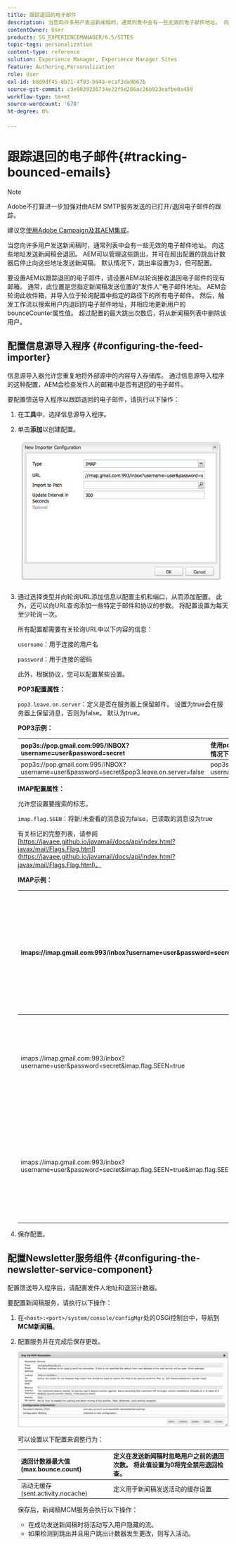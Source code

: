 ```yaml
---
title: 跟踪退回的电子邮件
description: 当您向许多用户发送新闻稿时，通常列表中会有一些无效的电子邮件地址。 向这些地址发送新闻稿会退回。 AEM可以管理这些跳出，并可在超出配置的跳出计数器后停止向这些地址发送新闻稿。
contentOwner: User
products: SG_EXPERIENCEMANAGER/6.5/SITES
topic-tags: personalization
content-type: reference
solution: Experience Manager, Experience Manager Sites
feature: Authoring,Personalization
role: User
exl-id: b8d9df45-8b71-4f93-b94a-ecaf3da9b67b
source-git-commit: c3e9029236734e22f5d266ac26b923eafbe0a459
workflow-type: tm+mt
source-wordcount: '678'
ht-degree: 0%

---
```


# 跟踪退回的电子邮件{#tracking-bounced-emails}

>[!NOTE]
>
>Adobe不打算进一步加强对由AEM SMTP服务发送的已打开/退回电子邮件的跟踪。
>
>建议您[使用Adobe Campaign及其AEM集成](/help/sites-administering/campaign.md)。

当您向许多用户发送新闻稿时，通常列表中会有一些无效的电子邮件地址。 向这些地址发送新闻稿会退回。 AEM可以管理这些跳出，并可在超出配置的跳出计数器后停止向这些地址发送新闻稿。 默认情况下，跳出率设置为3，但可配置。

要设置AEM以跟踪退回的电子邮件，请设置AEM以轮询接收退回电子邮件的现有邮箱。 通常，此位置是您指定新闻稿发送位置的“发件人”电子邮件地址。 AEM会轮询此收件箱，并导入位于轮询配置中指定的路径下的所有电子邮件。 然后，触发工作流以搜索用户内退回的电子邮件地址，并相应地更新用户的bounceCounter属性值。 超过配置的最大跳出次数后，将从新闻稿列表中删除该用户。

## 配置信息源导入程序 {#configuring-the-feed-importer}

信息源导入器允许您重复地将外部源中的内容导入存储库。 通过信息源导入程序的这种配置，AEM会检查发件人的邮箱中是否有退回的电子邮件。

要配置馈送导入程序以跟踪退回的电子邮件，请执行以下操作：

1. 在&#x200B;**工具**&#x200B;中，选择信息源导入程序。

1. 单击&#x200B;**添加**&#x200B;以创建配置。

   ![chlimage_1](assets/chlimage_1a.png)

1. 通过选择类型并向轮询URL添加信息以配置主机和端口，从而添加配置。 此外，还可以向URL查询添加一些特定于邮件和协议的参数。 将配置设置为每天至少轮询一次。

   所有配置都需要有关轮询URL中以下内容的信息：

   `username`：用于连接的用户名

   `password`：用于连接的密码

   此外，根据协议，您可以配置某些设置。

   **POP3配置属性：**

   `pop3.leave.on.server`：定义是否在服务器上保留邮件。 设置为true会在服务器上保留消息，否则为false。 默认为true。

   **POP3示例：**

   | pop3s://pop.gmail.com:995/INBOX?username=user&amp;password=secret | 使用pop3 over SSL以用户/密码连接到端口995上的GMail，默认情况下在服务器上保留消息 |
   |---|---|
   | pop3s://pop.gmail.com:995/INBOX?username=user&amp;password=secret&amp;pop3.leave.on.server=false | pop3s://pop.gmail.com:995/INBOX?username=user&amp;password=secret&amp;pop3.leave.on.server=false |

   **IMAP配置属性：**

   允许您设置要搜索的标志。

   `imap.flag.SEEN`：将新/未查看的消息设为false，已读取的消息设为true

   有关标记的完整列表，请参阅[https://javaee.github.io/javamail/docs/api/index.html?javax/mail/Flags.Flag.html](https://javaee.github.io/javamail/docs/api/index.html?javax/mail/Flags.Flag.html)。

   **IMAP示例：**

   | imaps://imap.gmail.com:993/inbox?username=user&amp;password=secret | 使用IMAP over SSL通过用户/密码连接到端口993上的GMail。 默认情况下仅获取新消息。 |
   |---|---|
   | imaps://imap.gmail.com:993/inbox?username=user&amp;password=secret&amp;imap.flag.SEEN=true | 使用IMAP over SSL连接到带有用户/密码的GMail 993，只看到消息。 |
   | imaps://imap.gmail.com:993/inbox?username=user&amp;password=secret&amp;imap.flag.SEEN=true&amp;imap.flag.SEEN=false | 使用IMAP over SSL连接到带有用户/密码的GMail 993，已读取消息或新消息。 |

1. 保存配置。

## 配置Newsletter服务组件 {#configuring-the-newsletter-service-component}

配置馈送导入程序后，请配置发件人地址和退回计数器。

要配置新闻稿服务，请执行以下操作：

1. 在`<host>:<port>/system/console/configMgr`处的OSGi控制台中，导航到&#x200B;**MCM新闻稿**。

1. 配置服务并在完成后保存更改。

   ![chlimage_1-1](assets/chlimage_1-1a.png)

   可以设置以下配置来调整行为：

   | 退回计数器最大值(max.bounce.count) | 定义在发送新闻稿时忽略用户之前的退回次数。 将此值设置为0将完全禁用退回检查。 |
   |---|---|
   | 活动无缓存(sent.activity.nocache) | 定义用于新闻稿发送活动的缓存设置 |

   保存后，新闻稿MCM服务会执行以下操作：

   * 在成功发送新闻稿时将活动写入用户隐藏的流。
   * 如果检测到跳出并且用户跳出计数器发生更改，则写入活动。
